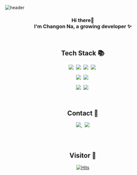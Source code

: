 <!--
**changonna/changonna** is a ✨ _special_ ✨ repository because its `README.md` (this file) appears on your GitHub profile.

Here are some ideas to get you started:

- 🔭 I’m currently working on ...
- 🌱 I’m currently learning ...
- 👯 I’m looking to collaborate on ...
- 🤔 I’m looking for help with ...
- 💬 Ask me about ...
- 📫 How to reach me: ...
- 😄 Pronouns: ...
- ⚡ Fun fact: ...
-->

![header](https://capsule-render.vercel.app/api?type=slice&reversal=true&color=gradient&fontColor=FFFFFF&height=200&section=header&text=Changon%20Na&fontSize=40&fontAlign=25&fontAlignY=30&animation=fadeIn&rotate=-13)
<div align="center">
  
  ### Hi there👋 <br> I'm Changon Na, a growing developer ✨
  
  <br>
  
  ## Tech Stack 📚
  <img src="https://img.shields.io/badge/Node.js-339933.svg?style=flat-square&logo=Node.js&logoColor=white"/>&nbsp; 
  <img src="https://img.shields.io/badge/React-61DAFB.svg?style=flat-square&logo=React&logoColor=white"/>&nbsp;
  <img src="https://img.shields.io/badge/TypeScript-3178C6?style=flat-square&logo=TypeScript&logoColor=white"/>&nbsp; 
  <img src="https://img.shields.io/badge/JavaScript-F7DF1E?style=flat-square&logo=JavaScript&logoColor=white"/>&nbsp;
  
  
  <img src="https://img.shields.io/badge/Spring-6DB33F?style=flat-square&logo=Spring&logoColor=white"/>&nbsp;
  <img src="https://img.shields.io/badge/Java-007396?style=flat-square&logo=Java&logoColor=white"/>&nbsp;

  <img src="https://img.shields.io/badge/PostgreSQL-4169E1?style=flat-square&logo=PostgreSQL&logoColor=white"/>&nbsp;
  <img src="https://img.shields.io/badge/Oracle-F80000?style=flat-square&logo=Oracle&logoColor=white"/>&nbsp;
 
  <br>
  
  ## Contact 🤝
  <a href="https://velog.io/@changonna/" rel="nofollow">
    <img src="https://img.shields.io/badge/Velog-20C997?style=flat-square&logo=Velog&logoColor=white"/>
  </a>
  &nbsp;
  <a href="mailto:changonna@gmail.com">
    <img src="https://img.shields.io/badge/Gmail-EA4335?style=flat-square&logo=Gmail&logoColor=white"/>
  </a>
  
  <br><br>
  
  ## Visitor 📝

[![Hits](https://hits.seeyoufarm.com/api/count/incr/badge.svg?url=https%3A%2F%2Fgithub.com%2Fchangonna&count_bg=%2379C83D&title_bg=%23555555&icon=&icon_color=%23E7E7E7&title=hits&edge_flat=false)](https://hits.seeyoufarm.com)

  <br>

  <!-- ## 🌱--> 


</div>


